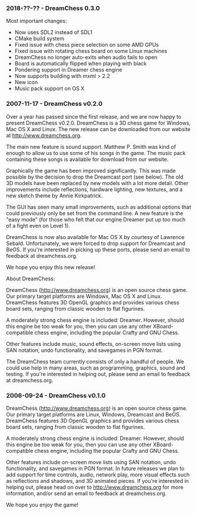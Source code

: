 ### 2018-??-?? - DreamChess 0.3.0

Most important changes:
- Now uses SDL2 instead of SDL1
- CMake build system
- Fixed issue with chess piece selection on some AMD GPUs
- Fixed issue with rotating chess board on some Linux machines
- DreamChess no longer auto-exits when audio fails to open
- Board is automatically flipped when playing with black
- Pondering support in Dreamer chess engine
- Now supports building with mxml > 2.2
- New icon
- Music pack support on OS X

### 2007-11-17 - DreamChess v0.2.0

Over a year has passed since the first release, and we are now happy to
present DreamChess v0.2.0. DreamChess is a 3D chess game for Windows, Mac OS X
and Linux. The new release can be downloaded from our website at
http://www.dreamchess.org.

The main new feature is sound support. Matthew P. Smith was kind of enough to
allow us to use some of his songs in the game. The music pack containing these
songs is available for download from our website.

Graphically the game has been improved significantly. This was made possible
by the decision to drop the Dreamcast port (see below). The old 3D models have
been replaced by new models with a lot more detail. Other improvements include
reflections, hardware lighting, new textures, and a new sketch theme by
Annie Kirkpatrick.

The GUI has seen many small improvements, such as additional options that
could previously only be set from the command line. A new feature is the
"easy mode" (for those who felt that our engine Dreamer put up too much of a
fight even on Level 1).

DreamChess is now also available for Mac OS X by courtesy of Lawrence Sebald.
Unfortunately, we were forced to drop support for Dreamcast and BeOS. If
you're interested in picking up these ports, please send an email to
feedback at dreamchess.org.

We hope you enjoy this new release!

About DreamChess:

DreamChess (http://www.dreamchess.org) is an open source chess game. Our
primary target platforms are Windows, Mac OS X and Linux. DreamChess features
3D OpenGL graphics and provides various chess board sets, ranging from classic
wooden to flat figurines.

A moderately strong chess engine is included: Dreamer. However, should this
engine be too weak for you, then you can use any other XBoard-compatible
chess engine, including the popular Crafty and GNU Chess.

Other features include music, sound effects, on-screen move lists using SAN
notation, undo functionality, and savegames in PGN format.

The DreamChess team currently consists of only a handful of people. We could
use help in many areas, such as programming, graphics, sound and testing. If
you're interested in helping out, please send an email to feedback at
dreamchess.org.

### 2006-09-24 - DreamChess v0.1.0

DreamChess (http://www.dreamchess.org) is an open source chess game. Our
primary target platforms are Linux, Windows, Dreamcast and BeOS. DreamChess
features 3D OpenGL graphics and provides various chess board sets, ranging
from classic wooden to flat figurines.

A moderately strong chess engine is included: Dreamer. However, should this
engine be too weak for you, then you can use any other XBoard-compatible
chess engine, including the popular Crafty and GNU Chess.

Other features include on-screen move lists using SAN notation, undo
functionality, and savegames in PGN format. In future releases we plan to add
support for time controls, audio, network play, more visual effects such as
reflections and shadows, and 3D animated pieces. If you're interested in
helping out, please head on over to http://www.dreamchess.org for more
information, and/or send an email to feedback at dreamchess.org.

We hope you enjoy the game!

